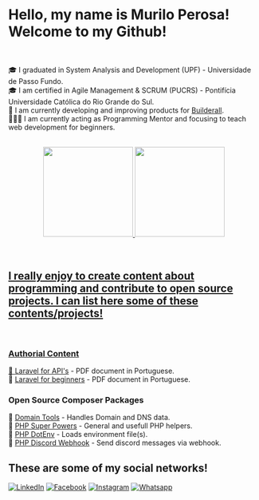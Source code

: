 # Hello, my name is Murilo Perosa! Welcome to my Github! 

<br/>

🎓 I graduated in System Analysis and Development (UPF) - Universidade de Passo Fundo.  <br/>
🎓 I am certified in Agile Management & SCRUM (PUCRS) - Pontifícia Universidade Católica do Rio Grande do Sul. <br/>
💼 I am currently developing and improving products for [Builderall](http://builderall.com/). <br/>
👨🏻‍🏫 I am currently acting as Programming Mentor and focusing to teach web development for beginners. <br/>

<br/>

<div align="center">
  <a href="https://github.com/MuriloPerosa">
  <img height="180em" src="https://github-readme-stats.vercel.app/api?username=MuriloPerosa&show_icons=true&theme=dark&include_all_commits=true&count_private=true"/>
  <img height="180em" src="https://github-readme-stats.vercel.app/api/top-langs/?username=MuriloPerosa&layout=compact&langs_count=7&theme=dark"/>
</div>

<br/>
<br/>

## I really enjoy to create content about programming and contribute to open source projects. I can list here some of these contents/projects!

<br/>

### Authorial Content

📔  [Laravel for API's](https://drive.google.com/file/d/1ARdtvbe2nu5R20HTwOpNg07PQXijqa_r/view) - PDF document in Portuguese. <br/>
📔  [Laravel for beginners](https://drive.google.com/file/d/1g6L30yBsNr53aWrvXxuK_JOnin1fK5PN/view) - PDF document in Portuguese.<br/>

### Open Source Composer Packages

🧪 [Domain Tools](https://github.com/MuriloPerosa/domain-tools) - Handles Domain and DNS data. <br/>
🧪 [PHP Super Powers](https://github.com/MuriloPerosa/php-super-powers) - General and usefull PHP helpers.<br/>
🧪 [PHP DotEnv](https://github.com/MuriloPerosa/php-dot-env) - Loads environment file(s).<br/>
🧪 [PHP Discord Webhook](https://github.com/muriloperosa/discord-webhook) - Send discord messages via webhook.<br/>
  
## These are some of my social networks!

[![LinkedIn](https://img.shields.io/badge/linkedin-836FFF?style=for-the-badge&logo=linkedin&logoColor=white)](https://www.linkedin.com/in/murilo-perosa/)
[![Facebook](https://img.shields.io/badge/Facebook-1877f2?style=for-the-badge&logo=facebook&logoColor=white)](https://www.facebook.com/murilo.perosa.18/)
[![Instagram](https://img.shields.io/badge/Instagram-E4405F?style=for-the-badge&logo=instagram&logoColor=white)](https://www.instagram.com/murilo_perosa/)
[![Whatsapp](https://img.shields.io/badge/Whatsapp-25D366?style=for-the-badge&logo=whatsapp&logoColor=white)](https://api.whatsapp.com/send?phone=5554996443378&text=)

